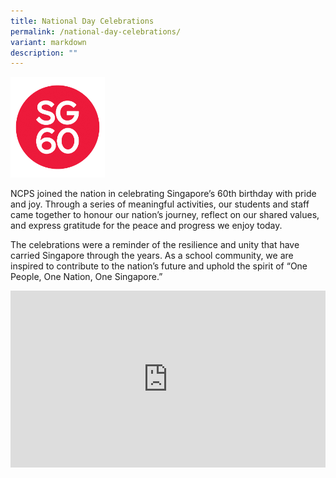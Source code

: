 ```yaml
---
title: National Day Celebrations
permalink: /national-day-celebrations/
variant: markdown
description: ""
---
```

<img src="/images/Highlights/SG60.png" style="width:30%">


NCPS joined the nation in celebrating Singapore’s 60th birthday with pride and joy. Through a series of meaningful activities, our students and staff came together to honour our nation’s journey, reflect on our shared values, and express gratitude for the peace and progress we enjoy today.

The celebrations were a reminder of the resilience and unity that have carried Singapore through the years. As a school community, we are inspired to contribute to the nation’s future and uphold the spirit of “One People, One Nation, One Singapore.”

<div style="max-width: 560px;">
  <div style="position: relative; width: 100%; height: 0; padding-bottom: 56.25%; overflow: hidden;">
<iframe style="position: absolute;top: 0;left: 0;width: 100%;height: 100%;" allowfullscreen="" allow="accelerometer; autoplay; clipboard-write; encrypted-media; gyroscope; picture-in-picture; web-share" frameborder="0" title="NCPS SG60 MUSIC VIDEO   HAPPY BIRTHDAY SINGAPORE" src="https://www.youtube.com/embed/lHDuG843kwA?">
</iframe>
	</div></div>